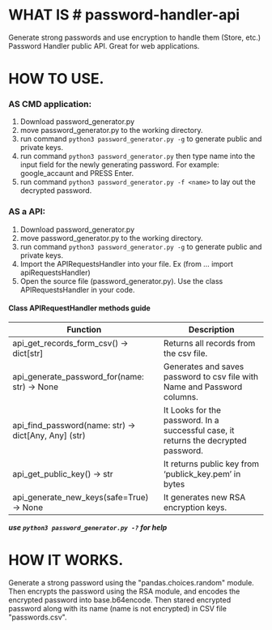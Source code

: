 # WHAT IS # password-handler-api
Generate strong passwords and use encryption to handle them (Store, etc.)
Password Handler public API. Great for web applications.


# HOW TO USE.
### AS CMD application:
  1. Download password_generator.py
  2. move password_generator.py to the working directory.
  3. run command `python3 password_generator.py -g` to generate public and private keys.
  4. run command `python3 password_generator.py` then type name into the input field for the newly generating password. For example: google_accaunt and PRESS Enter.
  5. run command `python3 password_generator.py -f <name>` to lay out the decrypted password.

### AS a API:
  1. Download password_generator.py
  2. move password_generator.py to the working directory.
  3. run command `python3 password_generator.py -g` to generate public and private keys.
  4. Import the APIRequestsHandler into your file. Ex (from … import apiRequestsHandler)
  5. Open the source file (password_generator.py). Use the class APIRequestsHandler in your code.

#### Class APIRequestHandler methods guide

  Function | Description
------------ | -------------
api_get_records_form_csv() -> dict[str] | Returns all records from the csv file.
api_generate_password_for(name: str) -> None | Generates and saves password to csv file with Name and Password columns.
api_find_password(name: str) -> dict[Any, Any] (str) | It Looks for the password. In a successful case, it returns the decrypted password.
api_get_public_key() -> str | It returns public key from ‘publick_key.pem’ in bytes | str
api_generate_new_keys(safe=True) -> None | It generates new RSA encryption keys.  

***use `python3 password_generator.py -?` for help***

# HOW IT WORKS.
Generate a strong password using the "pandas.choices.random" module.
Then encrypts the password using the RSA module, and encodes the encrypted password into base.b64encode. Then stared encrypted password along with its name (name is not encrypted) in CSV file "passwords.csv".

